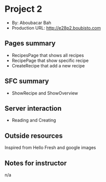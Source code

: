 # Project 2
+ By: Aboubacar Bah
+ Production URL: <http://e28p2.boubisto.com>

## Pages summary
* RecipesPage that shows all recipes
* RecipePage that show specific recipe
* CreateRecipe that add a new recipe


## SFC summary
* ShowRecipe and ShowOverview
  
## Server interaction
* Reading and Creating

## Outside resources
Inspired from Hello Fresh and google images

## Notes for instructor
n/a